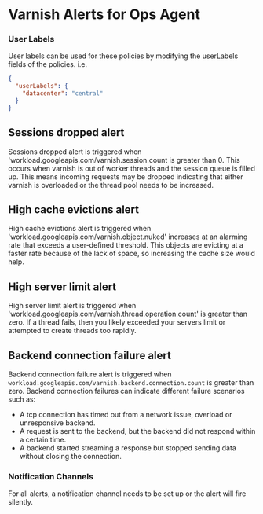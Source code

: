 # Varnish Alerts for Ops Agent

### User Labels
User labels can be used for these policies by modifying the userLabels fields of the policies. i.e.

```json
{ 
  "userLabels": {
    "datacenter": "central"
  }
}
```
## Sessions dropped alert

Sessions dropped alert is triggered when 'workload.googleapis.com/varnish.session.count is greater than 0. This occurs when varnish is out of worker threads and the session queue is filled up. This means incoming requests may be dropped indicating that either varnish is overloaded or the thread pool needs to be increased.

## High cache evictions alert

High cache evictions alert is triggered when 'workload.googleapis.com/varnish.object.nuked' increases at an alarming rate that exceeds a user-defined threshold. This objects are evicting at a faster rate because of the lack of space, so increasing the cache size would help.


## High server limit alert

High server limit alert is triggered when 'workload.googleapis.com/varnish.thread.operation.count' is greater than zero. If a thread fails, then you likely exceeded your servers limit or attempted to create threads too rapidly.

## Backend connection failure alert

Backend connection failure alert is triggered when `workload.googleapis.com/varnish.backend.connection.count` is greater than zero. Backend connection failures can indicate different failure scenarios such as:
- A tcp connection has timed out from a network issue, overload or unresponsive backend.
- A request is sent to the backend, but the backend did not respond within a certain time. 
- A backend started streaming a response but stopped sending data without closing the connection.

### Notification Channels
For all alerts, a notification channel needs to be set up or the alert will fire silently.
